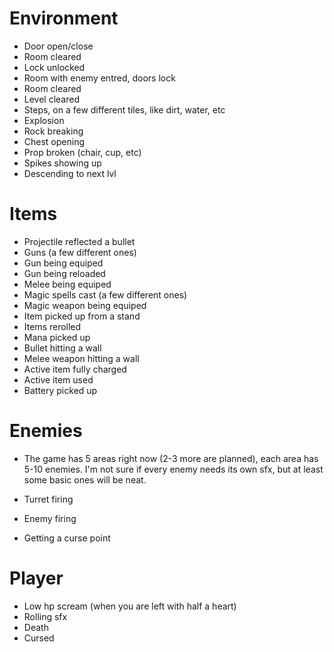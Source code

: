 # Environment

* Door open/close
* Room cleared
* Lock unlocked
* Room with enemy entred, doors lock
* Room cleared
* Level cleared
* Steps, on a few different tiles, like dirt, water, etc
* Explosion
* Rock breaking
* Chest opening
* Prop broken (chair, cup, etc)
* Spikes showing up
* Descending to next lvl

# Items

* Projectile reflected a bullet
* Guns (a few different ones)
* Gun being equiped
* Gun being reloaded
* Melee being equiped
* Magic spells cast (a few different ones)
* Magic weapon being equiped
* Item picked up from a stand
* Items rerolled
* Mana picked up
* Bullet hitting a wall
* Melee weapon hitting a wall
* Active item fully charged
* Active item used
* Battery picked up

# Enemies

* The game has 5 areas right now (2-3 more are planned), each area has 5-10 enemies. I'm not sure if every enemy needs its own sfx, but at least some basic ones will be neat.

* Turret firing
* Enemy firing
* Getting a curse point

# Player

* Low hp scream (when you are left with half a heart)
* Rolling sfx
* Death
* Cursed
